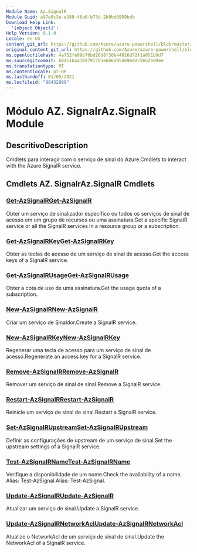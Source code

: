 ```yaml
---
Module Name: Az.SignalR
Module Guid: a97e0c3e-e389-46a6-b73d-2b9bd6909bdb
Download Help Link:
  '[object Object]': 
Help Version: 0.1.0
Locale: en-US
content_git_url: https://github.com/Azure/azure-powershell/blob/master/src/SignalR/SignalR/help/Az.SignalR.md
original_content_git_url: https://github.com/Azure/azure-powershell/blob/master/src/SignalR/SignalR/help/Az.SignalR.md
ms.openlocfilehash: 4a752fe09b76bd20d8f30b44816d72f1a051b9d7
ms.sourcegitcommit: 68451baa389791703e666d95469602c5652609ee
ms.translationtype: MT
ms.contentlocale: pt-BR
ms.lasthandoff: 01/05/2021
ms.locfileid: "98432999"
---
```

# <span data-ttu-id="89c8b-101">Módulo AZ. Signalr</span><span class="sxs-lookup"><span data-stu-id="89c8b-101">Az.SignalR Module</span></span>
## <span data-ttu-id="89c8b-102">Descritivo</span><span class="sxs-lookup"><span data-stu-id="89c8b-102">Description</span></span>
<span data-ttu-id="89c8b-103">Cmdlets para interagir com o serviço de sinal do Azure.</span><span class="sxs-lookup"><span data-stu-id="89c8b-103">Cmdlets to interact with the Azure SignalR service.</span></span>

## <span data-ttu-id="89c8b-104">Cmdlets AZ. Signalr</span><span class="sxs-lookup"><span data-stu-id="89c8b-104">Az.SignalR Cmdlets</span></span>
### [<span data-ttu-id="89c8b-105">Get-AzSignalR</span><span class="sxs-lookup"><span data-stu-id="89c8b-105">Get-AzSignalR</span></span>](Get-AzSignalR.md)
<span data-ttu-id="89c8b-106">Obter um serviço de sinalizador específico ou todos os serviços de sinal de acesso em um grupo de recursos ou uma assinatura.</span><span class="sxs-lookup"><span data-stu-id="89c8b-106">Get a specific SignalR service or all the SignalR services in a resource group or a subscription.</span></span>

### [<span data-ttu-id="89c8b-107">Get-AzSignalRKey</span><span class="sxs-lookup"><span data-stu-id="89c8b-107">Get-AzSignalRKey</span></span>](Get-AzSignalRKey.md)
<span data-ttu-id="89c8b-108">Obter as teclas de acesso de um serviço de sinal de acesso.</span><span class="sxs-lookup"><span data-stu-id="89c8b-108">Get the access keys of a SignalR service.</span></span>

### [<span data-ttu-id="89c8b-109">Get-AzSignalRUsage</span><span class="sxs-lookup"><span data-stu-id="89c8b-109">Get-AzSignalRUsage</span></span>](Get-AzSignalRUsage.md)
<span data-ttu-id="89c8b-110">Obter a cota de uso de uma assinatura.</span><span class="sxs-lookup"><span data-stu-id="89c8b-110">Get the usage quota of a subscription.</span></span>

### [<span data-ttu-id="89c8b-111">New-AzSignalR</span><span class="sxs-lookup"><span data-stu-id="89c8b-111">New-AzSignalR</span></span>](New-AzSignalR.md)
<span data-ttu-id="89c8b-112">Criar um serviço de Sinaldor.</span><span class="sxs-lookup"><span data-stu-id="89c8b-112">Create a SignalR service.</span></span>

### [<span data-ttu-id="89c8b-113">New-AzSignalRKey</span><span class="sxs-lookup"><span data-stu-id="89c8b-113">New-AzSignalRKey</span></span>](New-AzSignalRKey.md)
<span data-ttu-id="89c8b-114">Regenerar uma tecla de acesso para um serviço de sinal de acesso.</span><span class="sxs-lookup"><span data-stu-id="89c8b-114">Regenerate an access key for a SignalR service.</span></span>

### [<span data-ttu-id="89c8b-115">Remove-AzSignalR</span><span class="sxs-lookup"><span data-stu-id="89c8b-115">Remove-AzSignalR</span></span>](Remove-AzSignalR.md)
<span data-ttu-id="89c8b-116">Remover um serviço de sinal de sinal.</span><span class="sxs-lookup"><span data-stu-id="89c8b-116">Remove a SignalR service.</span></span>

### [<span data-ttu-id="89c8b-117">Restart-AzSignalR</span><span class="sxs-lookup"><span data-stu-id="89c8b-117">Restart-AzSignalR</span></span>](Restart-AzSignalR.md)
<span data-ttu-id="89c8b-118">Reinicie um serviço de sinal de sinal.</span><span class="sxs-lookup"><span data-stu-id="89c8b-118">Restart a SignalR service.</span></span>

### [<span data-ttu-id="89c8b-119">Set-AzSignalRUpstream</span><span class="sxs-lookup"><span data-stu-id="89c8b-119">Set-AzSignalRUpstream</span></span>](Set-AzSignalRUpstream.md)
<span data-ttu-id="89c8b-120">Definir as configurações de upstream de um serviço de sinal.</span><span class="sxs-lookup"><span data-stu-id="89c8b-120">Set the upstream settings of a SignalR service.</span></span>

### [<span data-ttu-id="89c8b-121">Test-AzSignalRName</span><span class="sxs-lookup"><span data-stu-id="89c8b-121">Test-AzSignalRName</span></span>](Test-AzSignalRName.md)
<span data-ttu-id="89c8b-122">Verifique a disponibilidade de um nome.</span><span class="sxs-lookup"><span data-stu-id="89c8b-122">Check the availability of a name.</span></span> <span data-ttu-id="89c8b-123">Alias: Test-AzSignal.</span><span class="sxs-lookup"><span data-stu-id="89c8b-123">Alias: Test-AzSignal.</span></span>

### [<span data-ttu-id="89c8b-124">Update-AzSignalR</span><span class="sxs-lookup"><span data-stu-id="89c8b-124">Update-AzSignalR</span></span>](Update-AzSignalR.md)
<span data-ttu-id="89c8b-125">Atualizar um serviço de sinal.</span><span class="sxs-lookup"><span data-stu-id="89c8b-125">Update a SignalR service.</span></span>

### [<span data-ttu-id="89c8b-126">Update-AzSignalRNetworkAcl</span><span class="sxs-lookup"><span data-stu-id="89c8b-126">Update-AzSignalRNetworkAcl</span></span>](Update-AzSignalRNetworkAcl.md)
<span data-ttu-id="89c8b-127">Atualize o NetworkAcl de um serviço de sinal de sinal.</span><span class="sxs-lookup"><span data-stu-id="89c8b-127">Update the NetworkAcl of a SignalR service.</span></span>

